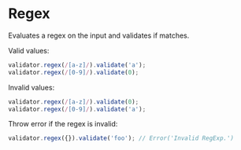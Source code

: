 # Regex

Evaluates a regex on the input and validates if matches.

Valid values:

```js
validator.regex(/[a-z]/).validate('a');
validator.regex(/[0-9]/).validate(0);
```

Invalid values:

```js
validator.regex(/[a-z]/).validate(0);
validator.regex(/[0-9]/).validate('a');
```

Throw error if the regex is invalid:

```js
validator.regex({}).validate('foo'); // Error('Invalid RegExp.')
```
